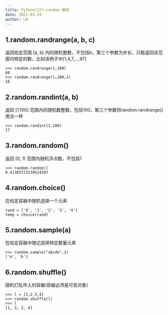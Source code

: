 ```yaml
---
title: Python(27)—random 模块
date: 2021-03-29
author: LM
---
```


## 1.random.randrange(a, b, c)

返回给定范围 [a, b) 内的随机整数，不包括b，第三个参数为步长，只能返回该范围内特定的数，比如该例子中[1,4,7,…,97]

```
>>> random.randrange(1,100)
68
>>> random.randrange(1,100,3)
16
```

## 2.random.randint(a, b)

返回 [1,100] 范围内的随机数整数，包括100，第三个参数同random.randrange()用法一样

```
>>> random.randint(1,100)
17
```

## 3.random.random()

返回 [0, 1) 范围内随机浮点数，不包括1

```
>>> random.random()
0.41385723239524297
```

## 4.random.choice()

在给定容器中随机选择一个元素

```
rand = ['0', '1', '2', '3', '4']
temp = choice(rand)
```

## 5.random.sample(a)

在给定容器中随记选择特定数量元素

```
>>> random.sample("abcde",2)
['e', 'b']  
```

## 6.random.shuffle()

随机打乱传入的容器(容器必须是可变对象)

```
>>> l = [1,2,3,4]
>>> random.shuffle(l)
>>> l
[1, 3, 2, 4]
```

